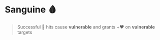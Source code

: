 # __Sanguine__ 🩸 
> Successful 🚫 hits cause __vulnerable__ and grants +❤️ on __vulnerable__ targets

